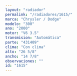 ```yaml
---
layout: "radiador"
permalink: "/radiadores/1615/"
marca: "Chrysler / Dodge"
modelo: "300"
ano: "2000"
motor: "V6 3.5"
transmision: "Automática"
parte: "431409"
clima: "Con clima"
alto: "26 5/8"
ancho: "14 7/8"
observaciones: ""
id: "1615"
---
```


